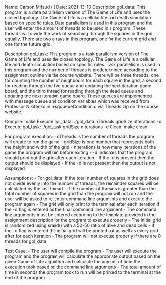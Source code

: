 Name: Carson Mifsud ( )
Date: 2021-13-10
Description gol_data: This program is a data parallelism version of The Game of Life and uses the closed topology. The Game of Life is a cellular life
                      and death simulation based on specific rules. Data parallelism is used in this program and the user will enter the amount of threads
                      to be used in a program. These threads will divide the work of searching through the squares in the grid equally. There are two
                      arrays in this program, one for the current grid and one for the future grid.

Description gol_task: This program is a task parallelism version of The Game of Life and uses the closed topology. The Game of Life is a cellular life
                      and death simulation based on specific rules. Task parallelism is used in this program and the number of threads is predetermined
                      according to the assignment outline via the course website. There will be three threads, one for counting the number of
                      neighbours for each square in the grid, a second for reading through the live queue and updating the next iteration game board,
                      and the third thread for reading through the dead queue and updating the next iteration game board. These queues are implemented
                      with message queue and condition variables which was received from Professor Nikitenko in msgqueueCondition.c via Threads.zip on
                      the course website.

Compile:
    make
Execute gol_data:
    ./gol_data nThreads gridSize nIterations -d
Execute gol_task:
    ./gol_task gridSize nIterations -d
Clean:
    make clean

For program execution:
    - nThreads is the number of threads the program will create to run the game
    - gridSize is one number that represents both the height and width of the grid
    - nIterations is how many iterations of the game the program will run before exiting
    - -d indicates that the program should print out the grid after each iteration
        - If the -d is present then the output should be displayed
        - If the -d is not present then the output is not displayed

Assumptions:
    - For gol_data: If the total number of squares in the grid does not divide evenly into the number of threads, the remainder squares will be calculated
      by the last thread
    - If the number of threads is greater than the total number of squares in the grid than the program will not run and the user will be asked to re-enter
      command line arguments and execute the program again
    - The grid will only print to the terminal after each iteration if the -d flag is entered as the final command line argument
    - The command line arguments must be entered according to the template provided in the assignment description for the program to execute properly
    - The initial grid is randomized using srand() with a 50-50 ratio of alive and dead cells
    - If the -d flag is entered the initial grid will be printed out as well as every grid after for each iteration
    - The program will not execute properly if there are 0 threads for gol_data

Test Case:
    - The user will compile the program
    - The user will execute the program and the program will calculate the appropriate output based on the given Game of Life algorithm and calculate the
      amount of time the execution took based on the command line arguments
    - The total amount of time in seconds the program took to run will be printed to the terminal at the end of the program
